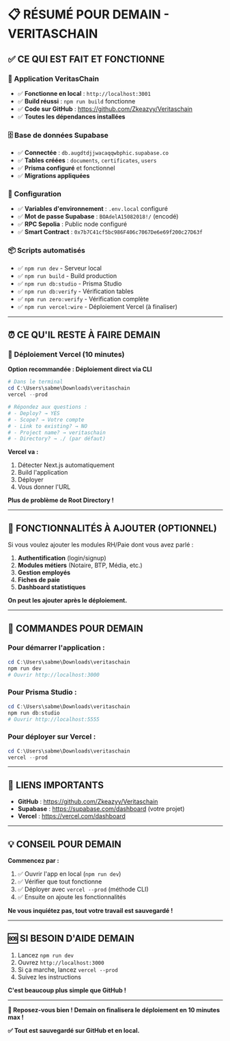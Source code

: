 # 📋 RÉSUMÉ POUR DEMAIN - VERITASCHAIN

## ✅ **CE QUI EST FAIT ET FONCTIONNE**

### **🎊 Application VeritasChain**
- ✅ **Fonctionne en local** : `http://localhost:3001`
- ✅ **Build réussi** : `npm run build` fonctionne
- ✅ **Code sur GitHub** : https://github.com/Zkeazyy/Veritaschain
- ✅ **Toutes les dépendances installées**

### **🗄️ Base de données Supabase**
- ✅ **Connectée** : `db.augdtdjjwacaqqwbphic.supabase.co`
- ✅ **Tables créées** : `documents`, `certificates`, `users`
- ✅ **Prisma configuré** et fonctionnel
- ✅ **Migrations appliquées**

### **🔐 Configuration**
- ✅ **Variables d'environnement** : `.env.local` configuré
- ✅ **Mot de passe Supabase** : `BOAdelA15082018!/` (encodé)
- ✅ **RPC Sepolia** : Public node configuré
- ✅ **Smart Contract** : `0x7b7C41cf5bc986F406c7067De6e69f200c27D63f`

### **📦 Scripts automatisés**
- ✅ `npm run dev` - Serveur local
- ✅ `npm run build` - Build production
- ✅ `npm run db:studio` - Prisma Studio
- ✅ `npm run db:verify` - Vérification tables
- ✅ `npm run zero:verify` - Vérification complète
- ✅ `npm run vercel:wire` - Déploiement Vercel (à finaliser)

---

## ⏰ **CE QU'IL RESTE À FAIRE DEMAIN**

### **🚀 Déploiement Vercel (10 minutes)**

**Option recommandée : Déploiement direct via CLI**

```powershell
# Dans le terminal
cd C:\Users\sabme\Downloads\veritaschain
vercel --prod

# Répondez aux questions :
# - Deploy? → YES
# - Scope? → Votre compte
# - Link to existing? → NO
# - Project name? → veritaschain
# - Directory? → ./ (par défaut)
```

**Vercel va :**
1. Détecter Next.js automatiquement
2. Build l'application
3. Déployer
4. Vous donner l'URL

**Plus de problème de Root Directory !**

---

## 🎯 **FONCTIONNALITÉS À AJOUTER (OPTIONNEL)**

Si vous voulez ajouter les modules RH/Paie dont vous avez parlé :

1. **Authentification** (login/signup)
2. **Modules métiers** (Notaire, BTP, Média, etc.)
3. **Gestion employés**
4. **Fiches de paie**
5. **Dashboard statistiques**

**On peut les ajouter après le déploiement.**

---

## 📝 **COMMANDES POUR DEMAIN**

### **Pour démarrer l'application :**
```powershell
cd C:\Users\sabme\Downloads\veritaschain
npm run dev
# Ouvrir http://localhost:3000
```

### **Pour Prisma Studio :**
```powershell
cd C:\Users\sabme\Downloads\veritaschain
npm run db:studio
# Ouvrir http://localhost:5555
```

### **Pour déployer sur Vercel :**
```powershell
cd C:\Users\sabme\Downloads\veritaschain
vercel --prod
```

---

## 🔗 **LIENS IMPORTANTS**

- **GitHub** : https://github.com/Zkeazyy/Veritaschain
- **Supabase** : https://supabase.com/dashboard (votre projet)
- **Vercel** : https://vercel.com/dashboard

---

## 💡 **CONSEIL POUR DEMAIN**

**Commencez par :**
1. ✅ Ouvrir l'app en local (`npm run dev`)
2. ✅ Vérifier que tout fonctionne
3. ✅ Déployer avec `vercel --prod` (méthode CLI)
4. ✅ Ensuite on ajoute les fonctionnalités

**Ne vous inquiétez pas, tout votre travail est sauvegardé !**

---

## 🆘 **SI BESOIN D'AIDE DEMAIN**

1. Lancez `npm run dev`
2. Ouvrez `http://localhost:3000`
3. Si ça marche, lancez `vercel --prod`
4. Suivez les instructions

**C'est beaucoup plus simple que GitHub !**

---

**🌙 Reposez-vous bien ! Demain on finalisera le déploiement en 10 minutes max !**

**✅ Tout est sauvegardé sur GitHub et en local.**
